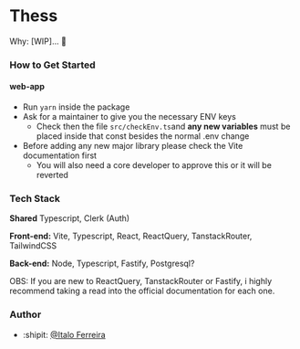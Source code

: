 # Thess

Why: [WIP]... 🚧

### How to Get Started

#### web-app

- Run `yarn` inside the package
- Ask for a maintainer to give you the necessary ENV keys
  - Check then the file `src/checkEnv.ts`and **any new variables** must be placed inside that const besides the normal .env change
- Before adding any new major library please check the Vite documentation first
  - You will also need a core developer to approve this or it will be reverted

### Tech Stack

**Shared** Typescript, Clerk (Auth)

**Front-end:** Vite, Typescript, React, ReactQuery, TanstackRouter, TailwindCSS

**Back-end:** Node, Typescript, Fastify, Postgresql?

OBS: If you are new to ReactQuery, TanstackRouter or Fastify, i highly recommend taking a read into the official documentation for each one.

### Author

- :shipit: [@Italo Ferreira](https://www.github.com/italofd)
